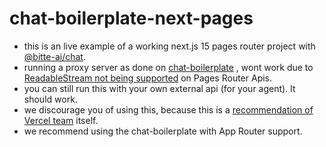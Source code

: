 
# chat-boilerplate-next-pages



- this is an live example of a working next.js 15 pages router project with [@bitte-ai/chat](https://github.com/BitteProtocol/chat).
- running a proxy server as done on [chat-boilerplate](https://github.com/BitteProtocol/chat-boilerplate/blob/main/src/app/api/chat/route.ts) , wont work due to [ReadableStream not being supported](https://github.com/vercel/next.js/discussions/67026#discussioncomment-9819996) on Pages Router Apis.
- you can still run this with your own external api (for your agent). It should work.
- we discourage you of using this, because this is a [recommendation of Vercel team](https://nextjs.org/docs/pages) itself.
- we recommend using the chat-boilerplate with App Router support.
